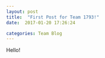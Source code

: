 ```yaml
---
layout: post
title:  "First Post for Team 1793!"
date:  2017-01-20 17:26:24

categories: Team Blog
---
```


Hello!